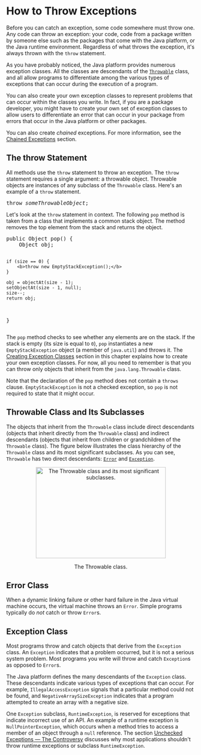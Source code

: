 <h1>How to Throw Exceptions</h1>
<p>Before you can catch an exception, some code somewhere must throw one. Any code can throw an exception: your code, code from a package written by someone else such as the packages that come with the Java platform, or the Java runtime environment. Regardless of what throws the exception, it&#39;s always thrown with the <code>throw</code> statement.</p>
<p>As you have probably noticed, the Java platform provides numerous exception classes. All the classes are descendants of the 
<a class="APILink" target="_blank" href="https://docs.oracle.com/javase/8/docs/api/java/lang/Throwable.html"><code>Throwable</code></a> class, and all allow programs to differentiate among the various types of exceptions that can occur during the execution of a program.</p>
<p>You can also create your own exception classes to represent problems that can occur within the classes you write. In fact, if you are a package developer, you might have to create your own set of exception classes to allow users to differentiate an error that can occur in your package from errors that occur in the Java platform or other packages.</p>
<p>You can also create <em>chained</em> exceptions. For more information, see the 
<a class="TutorialLink" target="_top" href="../../essential/exceptions/chained.html">Chained Exceptions</a> section.</p>
<h2>The throw Statement</h2>
<p>All methods use the <code>throw</code> statement to throw an exception. The <code>throw</code> statement requires a single argument: a throwable object. Throwable objects are instances of any subclass of the <code>Throwable</code> class. Here&#39;s an example of a <code>throw</code> statement.</p>
<div class="codeblock"><pre>
throw <i>someThrowableObject</i>;
</pre></div>
<p>Let&#39;s look at the <code>throw</code> statement in context. The following <code>pop</code> method is taken from a class that implements a common stack object. The method removes the top element from the stack and returns the object.</p>
<div class="codeblock"><pre>
public Object pop() {
    Object obj;

    if (size == 0) {
        <b>throw new EmptyStackException();</b>
    }

    obj = objectAt(size - 1);
    setObjectAt(size - 1, null);
    size--;
    return obj;
}
</pre></div> 
<p>The <code>pop</code> method checks to see whether any elements are on the stack. If the stack is empty (its size is equal to <code>0</code>), <code>pop</code> instantiates a new <code>EmptyStackException</code> object (a member of <code>java.util</code>) and throws it. The 
<a class="TutorialLink" target="_top" href="../../essential/exceptions/creating.html">Creating Exception Classes</a> section in this chapter explains how to create your own exception classes. For now, all you need to remember is that you can throw only objects that inherit from the <code>java.lang.Throwable</code> class.</p>
<p>Note that the declaration of the <code>pop</code> method does not contain a <code>throws</code> clause. <code>EmptyStackException</code> is not a checked exception, so <code>pop</code> is not required to state that it might occur.</p>
<h2>Throwable Class and Its Subclasses</h2>
<p>The objects that inherit from the <code>Throwable</code> class include direct descendants (objects that inherit directly from the <code>Throwable</code> class) and indirect descendants (objects that inherit from children or grandchildren of the <code>Throwable</code> class). 
<span id="figure:exceptions-throwable.gif">The figure below</span> illustrates the class hierarchy of the <code>Throwable</code> class and its most significant subclasses. As you can see, <code>Throwable</code> has two direct descendants: 
<a class="APILink" target="_blank" href="https://docs.oracle.com/javase/8/docs/api/java/lang/Error.html"><code>Error</code></a> and 
<a class="APILink" target="_blank" href="https://docs.oracle.com/javase/8/docs/api/java/lang/Exception.html"><code>Exception</code></a>.</p>
<center><img src="../../figures/essential/exceptions-throwable.gif" width="346" height="243" align="bottom" alt="The Throwable class and its most significant subclasses." /></p><p class="FigureCaption">The Throwable class.</p></center><h2>Error Class</h2>
<p>When a dynamic linking failure or other hard failure in the Java virtual machine occurs, the virtual machine throws an <code>Error</code>. Simple programs typically do <em>not</em> catch or throw <code>Error</code>s.</p>
<h2>Exception Class</h2>
<p>Most programs throw and catch objects that derive from the <code>Exception</code> class. An <code>Exception</code> indicates that a problem occurred, but it is not a serious system problem. Most programs you write will throw and catch <code>Exception</code>s as opposed to <code>Error</code>s.</p>
<p>The Java platform defines the many descendants of the <code>Exception</code> class. These descendants indicate various types of exceptions that can occur. For example, <code>IllegalAccessException</code> signals that a particular method could not be found, and <code>NegativeArraySizeException</code> indicates that a program attempted to create an array with a negative size.</p>
<p>One <code>Exception</code> subclass, <code>RuntimeException</code>, is reserved for exceptions that indicate incorrect use of an API. An example of a runtime exception is <code>NullPointerException</code>, which occurs when a method tries to access a member of an object through a <code>null</code> reference. The section 
<a class="TutorialLink" target="_top" href="runtime.html">Unchecked Exceptions &#151; The Controversy</a> discusses why most applications shouldn&#39;t throw runtime exceptions or subclass <code>RuntimeException</code>.</p>

